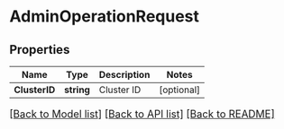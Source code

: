 # AdminOperationRequest

## Properties

Name | Type | Description | Notes
------------ | ------------- | ------------- | -------------
**ClusterID** | **string** | Cluster ID | [optional] 

[[Back to Model list]](../README.md#documentation-for-models) [[Back to API list]](../README.md#documentation-for-api-endpoints) [[Back to README]](../README.md)

<style>
     p, ul, ol, li { font-size: 18px !important;}
</style>


